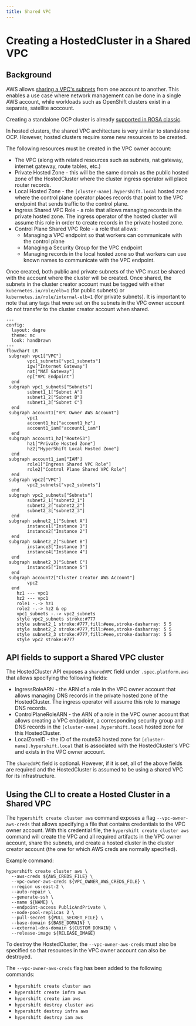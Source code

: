 ```yaml
---
title: Shared VPC
---
```


# Creating a HostedCluster in a Shared VPC

## Background

AWS allows [sharing a VPC's subnets](https://docs.aws.amazon.com/vpc/latest/userguide/vpc-sharing.html) from one account to another.
This enables a use case where network management can be done in a single AWS account, while workloads such as OpenShift clusters exist
in a separate, satellite acccount.

Creating a standalone OCP cluster is already [supported in ROSA classic](https://docs.openshift.com/rosa/rosa_install_access_delete_clusters/rosa-shared-vpc-config.html). 

In hosted clusters, the shared VPC architecture is very similar to standalone OCP. However, hosted clusters require some new resources to be created.

The following resources must be created in the VPC owner account:

* The VPC (along with related resources such as subnets, nat gateway, internet gateway, route tables, etc.)
* Private Hosted Zone - this will be the same domain as the public hosted zone of the HostedCluster where the cluster ingress operator will place router records.
* Local Hosted Zone - the `[cluster-name].hypershift.local` hosted zone where the control plane operator places records that point to the VPC endpoint that sends traffic to the control plane.
* Ingress Shared VPC Role - a role that allows managing records in the private hosted zone. The ingress operator of the hosted cluster will assume this role in order to create records in the private hosted zone.
* Control Plane Shared VPC Role - a role that allows:
   - Managing a VPC endpoint so that workers can communicate with the control plane
   - Managing a Security Group for the VPC endpoint
   - Managing records in the local hosted zone so that workers can use known names to communicate with the VPC endpoint.


Once created, both public and private subnets of the VPC must be shared with the account where the cluster will be created.
Once shared, the subnets in the cluster creator account must be tagged with either `kubernetes.io/role/elb=1` (for public subnets)
or `kubernetes.io/role/internal-elb=1` (for private subnets). It is important to note that any tags that were set on the subnets in the VPC owner account do not transfer to the cluster creator account when shared.

```mermaid
---
config:
  layout: dagre
  theme: mc
  look: handDrawn
---
flowchart LR
 subgraph vpc1["VPC"]
        vpc1_subnets["vpc1_subnets"]
        igw["Internet Gateway"]
        nat["NAT Gateway"]
        ep["VPC Endpoint"]
  end
 subgraph vpc1_subnets["Subnets"]
        subnet1_1["Subnet A"]
        subnet1_2["Subnet B"]
        subnet1_3["Subnet C"]
  end
 subgraph account1["VPC Owner AWS Account"]
        vpc1
        account1_hz["account1_hz"]
        account1_iam["account1_iam"]
  end
 subgraph account1_hz["Route53"]
        hz1["Private Hosted Zone"]
        hz2["HyperShift Local Hosted Zone"]
  end
 subgraph account1_iam["IAM"]
        role1["Ingress Shared VPC Role"]
        role2["Control Plane Shared VPC Role"]
  end
 subgraph vpc2["VPC"]
        vpc2_subnets["vpc2_subnets"]
  end
 subgraph vpc2_subnets["Subnets"]
        subnet2_1["subnet2_1"]
        subnet2_2["subnet2_2"]
        subnet2_3["subnet2_3"]
  end
 subgraph subnet2_1["Subnet A"]
        instance1["Instance 1"]
        instance2["Instance 2"]
  end
 subgraph subnet2_2["Subnet B"]
        instance3["Instance 3"]
        instance4["Instance 4"]
  end
 subgraph subnet2_3["Subnet C"]
        instance5["Instance 5"]
  end
 subgraph account2["Cluster Creator AWS Account"]
        vpc2
  end
    hz1 --- vpc1
    hz2 --- vpc1
    role1 -.-> hz1
    role2 -.-> hz2 & ep
    vpc1_subnets -.-> vpc2_subnets
    style vpc2_subnets stroke:#777
    style subnet2_1 stroke:#777,fill:#eee,stroke-dasharray: 5 5
    style subnet2_2 stroke:#777,fill:#eee,stroke-dasharray: 5 5
    style subnet2_3 stroke:#777,fill:#eee,stroke-dasharray: 5 5
    style vpc2 stroke:#777
```

## API fields to support a Shared VPC cluster

The HostedCluster API exposes a `sharedVPC` field under `.spec.platform.aws` that allows specifying the following fields:
- IngressRoleARN - the ARN of a role in the VPC owner account that allows managing DNS records in the private hosted zone of the HostedCluster. The ingress operator will assume this role to manage DNS records.
- ControlPlaneRoleARN - the ARN of a role in the VPC owner account that allows creating a VPC endpdoint, a corresponding security group and DNS records in the `[cluster-name].hypershift.local` hosted zone for this HostedCluster.
- LocalZoneID - the ID of the route53 hosted zone for `[cluster-name].hypershift.local` that is associated with the HostedCluster's VPC and exists in the VPC owner account.

The `sharedVPC` field is optional. However, if it is set, all of the above fields are required and the HostedCluster is assumed to be using a shared VPC for its infrastructure.


## Using the CLI to create a Hosted Cluster in a Shared VPC

The `hypershift create cluster aws` command exposes a flag `--vpc-owner-aws-creds` that allows specifying a file that contains credentials to the VPC owner account. With this credential file, the `hypershift create cluster aws` command will create the VPC and all required artifacts in the VPC owner account, share the subnets, and create a hosted cluster in the cluster creator account (the one for which AWS creds are normally specified).

Example command:

```
hypershift create cluster aws \
  --aws-creds ${AWS_CREDS_FILE} \
  --vpc-owner-aws-creds ${VPC_OWNER_AWS_CREDS_FILE} \
  --region us-east-2 \
  --auto-repair \
  --generate-ssh \
  --name ${NAME} \
  --endpoint-access PublicAndPrivate \
  --node-pool-replicas 2 \
  --pull-secret ${PULL_SECRET_FILE} \
  --base-domain ${BASE_DOMAIN} \
  --external-dns-domain ${CUSTOM_DOMAIN} \
  --release-image ${RELEASE_IMAGE}
```

To destroy the HostedCluster, the `--vpc-owner-aws-creds` must also be specified so that resources in the VPC owner account can also be destroyed.


The `--vpc-owner-aws-creds` flag has been added to the following commands:

* `hypershift create cluster aws`
* `hypershift create infra aws`
* `hypershift create iam aws`
* `hypershift destroy cluster aws`
* `hypershift destroy infra aws`
* `hypershift destroy iam aws`
